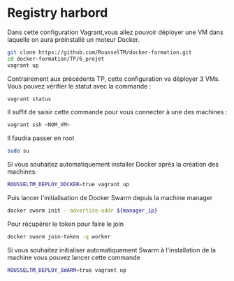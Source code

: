 # Registry harbord
Dans cette configuration Vagrant,vous allez pouvoir déployer une VM dans laquelle on aura préinstallé un moteur Docker.
```bash 
git clone https://github.com/RousselTM/docker-formation.git
cd docker-formation/TP/6_projet
vagrant up
```
Contrairement aux précédents TP, cette configuration va déployer 3 VMs. Vous pouvez vérifier le statut avec la commande :
```bash 
vagrant status
```
Il suffit de saisir cette commande pour vous connecter à une des machines : 
```bash 
vagrant ssh <NOM_VM>
```
Il faudra passer en root
```bash 
sudo su
```
Si vous souhaitez automatiquement installer Docker après la création des machines:  
```bash 
ROUSSELTM_DEPLOY_DOCKER=true vagrant up
```
Puis lancer l'initialisation de Docker Swarm depuis la machine manager
```bash 
docker swarm init --advertise-addr ${manager_ip}
```
Pour récupérer le token pour faire le join 
```bash 
docker swarm join-token -q worker
```
Si vous souhaitez initialiser automatiquement Swarm à l'installation de la machine vous pouvez lancer cette commande 
```bash 
ROUSSELTM_DEPLOY_SWARM=true vagrant up
```